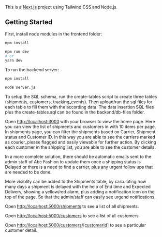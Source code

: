 This is a [Next.js](https://nextjs.org) project using Tailwind CSS and Node.js.

## Getting Started

First, install node modules in the frontend folder:

```bash
npm install

npm run dev
# or
yarn dev

```

To run the backend server:

```bash
npm install

node server.js

```

To setup the SQL schema, run the create-tables script to create three tables (shipments, customers, tracking_events). Then upload/run the sql files for each table to fill them with the according data. The data insertion SQL files plus the create-tables.sql can be found in the backend/db-files folder.

Open [http://localhost:3000](http://localhost:3000) with your browser to view the home page. Here you can view the list of shipments and customers in with 10 items per page. In shipments page, you can filter the shipments based on Carrier, Shipment status and Customer ID. In this way you are able to see the carriers marked as courier_please flagged and easily viewable for further action. By clicking each customer in the shipping list, you are able to see the customer details.

In a more complete solution, there should be automatic emails sent to the admin staff of Abc Fashion to update them once a shipping status is Delayed or there is a need to find a carrier, plus any urgent follow ups that are needed to be done.

More visiblity can be added to the Shipments table, by calculating how many days a shipment is delayed with the help of End time and Expected Delivery, showing a yellow/red alarm, plus adding a notification icon on the top of the page. So that the admin/staff can easily see urgend notifications.

Open [http://localhost:5000/shipments](http://localhost:5000/shipments) to see a list of all shipments.

Open [http://localhost:5000/customers](http://localhost:5000/customers) to see a list of all customers.

Open [http://localhost:5000/customers/[customerId]](http://localhost:5000/customers/[customerId]) to see a particular customer detail.

